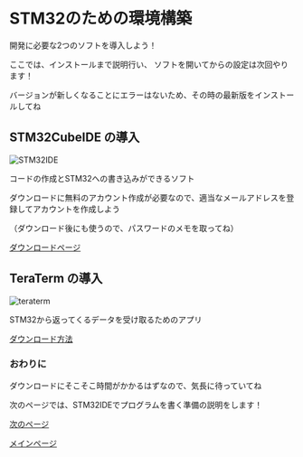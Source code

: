 # STM32のための環境構築

開発に必要な2つのソフトを導入しよう！

ここでは、インストールまで説明行い、
ソフトを開いてからの設定は次回やります！

バージョンが新しくなることにエラーはないため、その時の最新版をインストールしてね

## STM32CubeIDE の導入

![STM32IDE](https://github.com/user-attachments/assets/484f707e-66eb-4d24-bb49-bdb27eb28eda)

コードの作成とSTM32への書き込みができるソフト

ダウンロードに無料のアカウント作成が必要なので、適当なメールアドレスを登録してアカウントを作成しよう

（ダウンロード後にも使うので、パスワードのメモを取ってね）

[ダウンロードページ](https://www.st.com/ja/development-tools/stm32cubeide.html)

## TeraTerm の導入

![teraterm](https://github.com/user-attachments/assets/34af9db4-fdb3-4501-a2be-2587cad808d0)

STM32から返ってくるデータを受け取るためのアプリ

[ダウンロード方法](https://blog.future.ad.jp/howto-teraterm )

### おわりに

ダウンロードにそこそこ時間がかかるはずなので、気長に待っていてね

次のページでは、STM32IDEでプログラムを書く準備の説明をします！

[次のページ](02_プロジェクトの作成.md)

[メインページ](Marukopu_Memo/readme.md)

